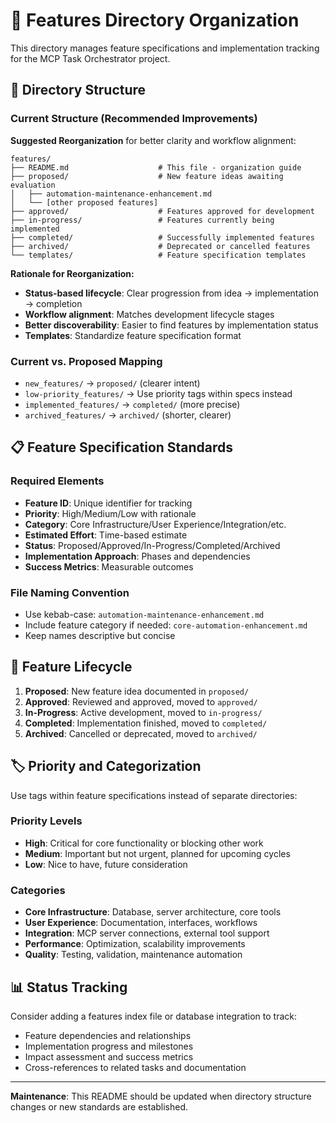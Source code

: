 # 🚀 Features Directory Organization

This directory manages feature specifications and implementation tracking for the MCP Task Orchestrator project.

## 📁 Directory Structure

### Current Structure (Recommended Improvements)

**Suggested Reorganization** for better clarity and workflow alignment:

```
features/
├── README.md                    # This file - organization guide
├── proposed/                    # New feature ideas awaiting evaluation
│   ├── automation-maintenance-enhancement.md
│   └── [other proposed features]
├── approved/                    # Features approved for development  
├── in-progress/                 # Features currently being implemented
├── completed/                   # Successfully implemented features
├── archived/                    # Deprecated or cancelled features
└── templates/                   # Feature specification templates
```

**Rationale for Reorganization:**

- **Status-based lifecycle**: Clear progression from idea → implementation → completion
- **Workflow alignment**: Matches development lifecycle stages
- **Better discoverability**: Easier to find features by implementation status
- **Templates**: Standardize feature specification format

### Current vs. Proposed Mapping

- `new_features/` → `proposed/` (clearer intent)
- `low-priority_features/` → Use priority tags within specs instead
- `implemented_features/` → `completed/` (more precise)
- `archived_features/` → `archived/` (shorter, clearer)

## 📋 Feature Specification Standards

### Required Elements

- **Feature ID**: Unique identifier for tracking
- **Priority**: High/Medium/Low with rationale
- **Category**: Core Infrastructure/User Experience/Integration/etc.
- **Estimated Effort**: Time-based estimate
- **Status**: Proposed/Approved/In-Progress/Completed/Archived
- **Implementation Approach**: Phases and dependencies
- **Success Metrics**: Measurable outcomes

### File Naming Convention

- Use kebab-case: `automation-maintenance-enhancement.md`
- Include feature category if needed: `core-automation-enhancement.md`
- Keep names descriptive but concise

## 🔄 Feature Lifecycle

1. **Proposed**: New feature idea documented in `proposed/`
2. **Approved**: Reviewed and approved, moved to `approved/`
3. **In-Progress**: Active development, moved to `in-progress/`
4. **Completed**: Implementation finished, moved to `completed/`
5. **Archived**: Cancelled or deprecated, moved to `archived/`

## 🏷️ Priority and Categorization

Use tags within feature specifications instead of separate directories:

### Priority Levels

- **High**: Critical for core functionality or blocking other work
- **Medium**: Important but not urgent, planned for upcoming cycles
- **Low**: Nice to have, future consideration

### Categories

- **Core Infrastructure**: Database, server architecture, core tools
- **User Experience**: Documentation, interfaces, workflows  
- **Integration**: MCP server connections, external tool support
- **Performance**: Optimization, scalability improvements
- **Quality**: Testing, validation, maintenance automation

## 📊 Status Tracking

Consider adding a features index file or database integration to track:

- Feature dependencies and relationships
- Implementation progress and milestones
- Impact assessment and success metrics
- Cross-references to related tasks and documentation

---

**Maintenance**: This README should be updated when directory structure changes or new standards are established.
